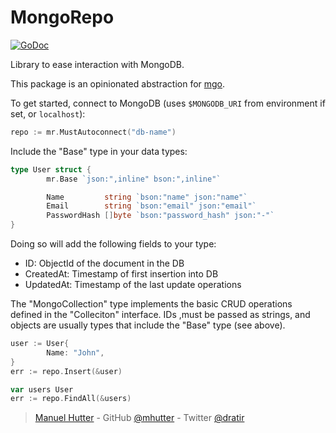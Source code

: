 # MongoRepo

[![GoDoc](https://godoc.org/github.com/mhutter/mr?status.svg)](https://gowalker.org/github.com/mhutter/mr)

Library to ease interaction with MongoDB.

This package is an opinionated abstraction for [mgo][].

To get started, connect to MongoDB (uses `$MONGODB_URI` from environment if set, or `localhost`):

```go
repo := mr.MustAutoconnect("db-name")
```

Include the "Base" type in your data types:

```go
type User struct {
        mr.Base `json:",inline" bson:",inline"`

        Name         string `bson:"name" json:"name"`
        Email        string `bson:"email" json:"email"`
        PasswordHash []byte `bson:"password_hash" json:"-"`
}
```

Doing so will add the following fields to your type:

* ID: ObjectId of the document in the DB
* CreatedAt: Timestamp of first insertion into DB
* UpdatedAt: Timestamp of the last update operations

The "MongoCollection" type implements the basic CRUD operations defined in the "Colleciton" interface. IDs ,must be passed as strings, and objects are usually types that include the "Base" type (see above).

```go
user := User{
        Name: "John",
}
err := repo.Insert(&user)

var users User
err := repo.FindAll(&users)
```

> [Manuel Hutter](https://hutter.io) -
> GitHub [@mhutter](https://github.com/mhutter) -
> Twitter [@dratir](https://twitter.com/dratir)

[mgo]: https://github.com/globalsign/mgo
